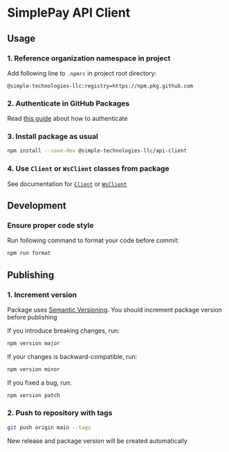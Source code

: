 # SimplePay API Client

## Usage

### 1. Reference organization namespace in project

Add following line to `.npmrc` in project root directory:

```text
@simple-technologies-llc:registry=https://npm.pkg.github.com
```

### 2. Authenticate in GitHub Packages

Read [this guide](https://docs.github.com/en/packages/working-with-a-github-packages-registry/working-with-the-npm-registry#authenticating-with-a-personal-access-token) about how to authenticate

### 3. Install package as usual

```bash
npm install --save-dev @simple-technologies-llc/api-client
```

### 4. Use `Client` or `WsClient` classes from package

See documentation for [`Client`](docs/client.md) or [`WsClient`](docs/ws-client.md)

## Development

### Ensure proper code style

Run following command to format your code before commit:

```bash
npm run format
```

## Publishing

### 1. Increment version

Package uses [Semantic Versioning](https://semver.org). You should increment package version before publishing

If you introduce breaking changes, run:

```bash
npm version major
```

If your changes is backward-compatible, run:

```bash
npm version minor
```

If you fixed a bug, run:

```bash
npm version patch
```

### 2. Push to repository with tags

```bash
git push origin main --tags
```

New release and package version will be created automatically
